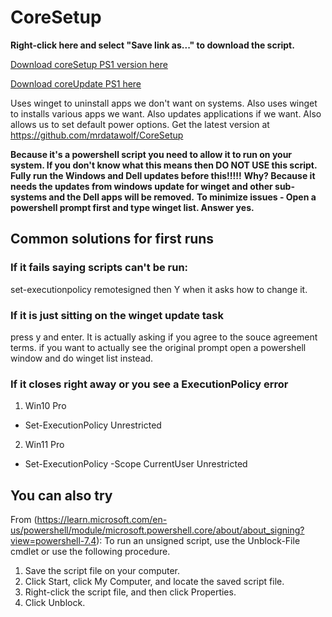 # CoreSetup
**Right-click here and select "Save link as..." to download the script.**

[Download coreSetup PS1 version here](https://github.com/mrdatawolf/CoreSetup/raw/main/coreSetup.ps1)

[Download coreUpdate PS1 here](https://github.com/mrdatawolf/CoreSetup/raw/main/coreUpdate.ps1)


Uses winget to uninstall apps we don't want on systems.
Also uses winget to installs various apps we want.
Also updates applications if we want.
Also allows us to set default power options.
Get the latest version at https://github.com/mrdatawolf/CoreSetup

**Because it's a powershell script you need to allow it to run on your system.  If you don't know what this means then DO NOT USE this script.**
**Fully run the Windows and Dell updates before this!!!!!** 
**Why? Because it needs the updates from windows update for winget and other sub-systems and the Dell apps will be removed.**
**To minimize issues - Open a powershell prompt first and type winget list.  Answer yes.**

## Common solutions for first runs
### If it fails saying scripts can't be run:
set-executionpolicy remotesigned 
then Y when it asks how to change it.
### If it is just sitting on the winget update task 
press y and enter.  It is actually asking if you agree to the souce agreement terms. if you want to actually see the original prompt open a powershell window and do winget list instead.
### If it closes right away or you see a ExecutionPolicy error
1. Win10 Pro
* Set-ExecutionPolicy Unrestricted
2. Win11 Pro
* Set-ExecutionPolicy -Scope CurrentUser Unrestricted

## You can also try
From (https://learn.microsoft.com/en-us/powershell/module/microsoft.powershell.core/about/about_signing?view=powershell-7.4):
To run an unsigned script, use the Unblock-File cmdlet or use the following procedure.
1. Save the script file on your computer.
2. Click Start, click My Computer, and locate the saved script file.
3. Right-click the script file, and then click Properties.
4. Click Unblock.

<!-- INSTALL_COMMAND: curl -L -o coreSetup.ps1 https://github.com/mrdatawolf/CoreSetup/raw/main/coreSetup.ps1 -->
<!-- RUN_COMMAND: ./coreSetup.ps1 -->
